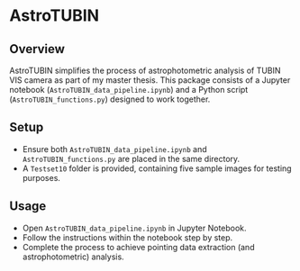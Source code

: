 # AstroTUBIN

## Overview

AstroTUBIN simplifies the process of astrophotometric analysis of TUBIN VIS camera as part of my master thesis. This package consists of a Jupyter notebook (`AstroTUBIN_data_pipeline.ipynb`) and a Python script (`AstroTUBIN_functions.py`) designed to work together. 

## Setup

- Ensure both `AstroTUBIN_data_pipeline.ipynb` and `AstroTUBIN_functions.py` are placed in the same directory.
- A `Testset10` folder is provided, containing five sample images for testing purposes.

## Usage

- Open `AstroTUBIN_data_pipeline.ipynb` in Jupyter Notebook.
- Follow the instructions within the notebook step by step.
- Complete the process to achieve pointing data extraction (and astrophotometric) analysis.

